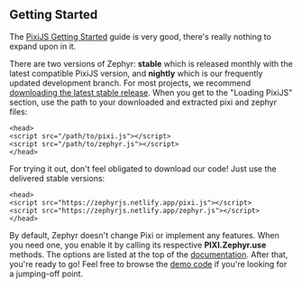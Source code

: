 <h2 id="getting-started">Getting Started</h2>

<p>The <a href="https://pixijs.io/guides/basics/getting-started.html" class="pixi">PixiJS Getting Started</a> guide is very good, there's really nothing to expand upon in it.</p>
        
<p>There are two versions of Zephyr: <strong>stable</strong> which is released monthly with the latest compatible PixiJS version, and <strong>nightly</strong> which is our frequently updated development branch. For most projects, we recommend <a href="https://github.com/ZephyrJS-Project/ZephyrJS/releases" title="ZephyrJS Github Releases">downloading the latest stable release</a>. When you get to the "Loading PixiJS" section, use the path to your downloaded and extracted pixi and zephyr files:</p>

<pre><code>&lt;head&gt;<br>&lt;script src="<span class="pixi">/path/to/pixi.js</span>"&gt;&lt;/script&gt;<br>&lt;script src="<span class="zephyr">/path/to/zephyr.js</span>"&gt;&lt;/script&gt;<br>&lt;/head&gt;</code></pre>

<p>For trying it out, don't feel obligated to download our code! Just use the delivered stable versions:</p>

<pre><code class="dark">&lt;head&gt;<br>&lt;script src="<span class="pixi">https://zephyrjs.netlify.app/pixi.js</span>"&gt;&lt;/script&gt;<br>&lt;script src="<span class="zephyr">https://zephyrjs.netlify.app/zephyr.js</span>"&gt;&lt;/script&gt;</span><br>&lt;/head&gt;</code></pre>

<p>By default, Zephyr doesn't change Pixi or implement any features. When you need one, you enable it by calling its respective <strong>PIXI.Zephyr.use</strong> methods. The options are listed at the top of the <a href="documentation.html">documentation</a>. After that, you're ready to go! Feel free to browse the <a href="https://github.com/ZephyrJS-Project/ZephyrJS/tree/main/demo">demo code</a> if you're looking for a jumping-off point.</p>